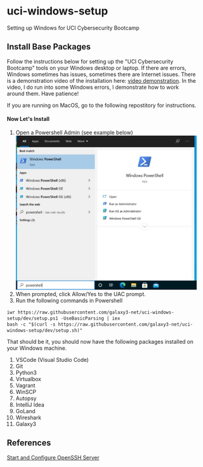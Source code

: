 # uci-windows-setup
Setting up Windows for UCI Cybersecurity Bootcamp

## Install Base Packages

Follow the instructions below for setting up the "UCI Cybersecurity Bootcamp" tools on your Windows desktop or laptop.  If there are errors, Windows sometimes has issues, sometimes there are Internet issues.  There is a demonstration video of the installation here: [video demonstration](https://www.youtube.com/watch?v=Mc7-j4RJAGw&feature=youtu.be).  In the video, I do run into some Windows errors, I demonstrate how to work around them.  Have patience!

If you are running on MacOS, go to the following repostitory for instructions.

#### Now Let's Install

1. Open a Powershell Admin (see example below) ![](Images/Powershell-Start-Admin-50.jpg#thumbnail)
2. When prompted, click Allow/Yes to the UAC prompt.
3. Run the following commands in Powershell
~~~~
iwr https://raw.githubusercontent.com/galaxy3-net/uci-windows-setup/dev/setup.ps1 -UseBasicParsing | iex
bash -c "$(curl -s https://raw.githubusercontent.com/galaxy3-net/uci-windows-setup/dev/setup.sh)"
~~~~

That should be it, you should now have the following packages installed on your Windows machine.

1. VSCode (Visual Studio Code)
2. Git
3. Python3
4. Virtualbox
5. Vagrant
6. WinSCP
7. Autopsy
8. IntelliJ Idea
9. GoLand
10. Wireshark
11. Galaxy3

## References
[Start and Configure OpenSSH Server](https://docs.microsoft.com/en-us/windows-server/administration/openssh/openssh_install_firstuse)